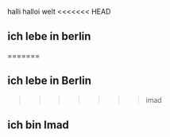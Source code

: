 halli halloi  welt
<<<<<<< HEAD
## ich lebe in berlin
=======

## ich lebe in Berlin
>>>>>>> imad
## ich bin Imad 
